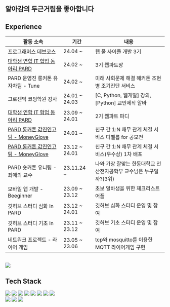 ## 알아감의 두근거림을 좋아합니다

 ## Experience

 |활동 소속 |기간|내용|
|---|---|---|
|<a href="https://school.programmers.co.kr/learn/courses/22464/22464-3%EA%B8%B0-k-digital-training-%ED%83%80%EC%9E%85%EC%8A%A4%ED%81%AC%EB%A6%BD%ED%8A%B8%EB%A1%9C-%ED%95%A8%EA%BB%98%ED%95%98%EB%8A%94-%EC%9B%B9-%ED%92%80-%EC%82%AC%EC%9D%B4%ED%81%B4-%EA%B0%9C%EB%B0%9Creact-nodejs">프로그래머스 데브코스</a>| 24.04 ~ | 웹 풀 사이클 개발 3기 |
|<a href="https://we-pard.com/">대학생 연합 IT 협업 동아리 PARD</a>| 24.02 ~ | 3기 웹파트장  |
| PARD 운영진 롱커톤 유자차팀 - Tune | 24.02 ~ | 미래 사회문제 해결 해커톤 조현병 조기진단 서비스 |
| 그로센딕 코딩학원 강사 | 24.01 ~ 24.03 | [C, Python, 웹개발] 강의, [Python] 교안제작 알바  |
|<a href="https://we-pard.com/">대학생 연합 IT 협업 동아리 PARD</a>| 23.09 ~ 24.01 | 2기 웹파트 파디 |
|<a href="https://precious-relationship.web.app/"> PARD 롱커톤 값진연고팀 - MoneyGlove </a>| 24.01 ~ | 친구 간 1:N 채무 관계 체결 서비스 디벨롭 for 공모전 |
|<a href="https://precious-relationship.web.app/"> PARD 롱커톤 값진연고팀 - MoneyGlove </a>| 23.12 ~ 24.01 | 친구 간 1:N 채무 관계 체결 서비스(우수상) 1차 배포 |
| PARD 숏커톤 유니팀 - 최애의 교수 | 23.11.24 ~ | 나와 가장 잘맞는 한동대학교 전산전자공학부 교수님은 누구일까?(3위) |
| 모바일 앱 개발 - Beeginner | 23.09 ~ 23.12 | 초보 알바생을 위한 체크리스트 어플 |
| 깃허브 스터디 심화 In PARD | 23.12 ~ 24.01 | 깃허브 심화 스터디 운영 및 참여 |
| 깃허브 스터디 기초 In PARD | 23.11 ~ 23.12 | 깃허브 기초 스터디 운영 및 참여 |
| 네트워크 프로젝트 - 라이어 게임 | 23.05 ~ 23.06 | tcp와 mosquitto를 이용한 MQTT 라이어게임 구현 |

<br>
<img src="https://github-readme-stats-sigma-five.vercel.app/api?username=minzziPark&contribs&count_private=true&show_icons=true&theme=radical"/>
<br>

## Tech Stack
<img src="https://img.shields.io/badge/React-61DAFB?style=flat-square&logo=React&logoColor=white"/></a>
<img src="https://img.shields.io/badge/Recoil-3578e5?style=flat-square&logo=React&logoColor=white"/>
<img src="https://img.shields.io/badge/JavaScript-f7df1e?style=flat-square&logo=javascript&logoColor=white"/></a>
<img src="https://img.shields.io/badge/HTML5-e34f26?style=flat-square&logo=html5&logoColor=white"/></a>
<img src="https://img.shields.io/badge/CSS3-1572B6?style=flat-square&logo=css3&logoColor=white"/></a>
<img src="https://img.shields.io/badge/styled/component-e084c6?style=flat-square&logo=styled-components&logoColor=white"/>
<img src="https://img.shields.io/badge/Git-F05032?style=flat-square&logo=Git&logoColor=white"/></a>
<img src="https://img.shields.io/badge/Notion-black?style=flat-square&logo=Notion&logoColor=white"></a>
<br>
<img src="https://img.shields.io/badge/Python-3776AB?style=flat-square&logo=Python&logoColor=white"></a>
<img src="https://img.shields.io/badge/C-A8B9CC?style=flat-square&logo=C&logoColor=white"></a>
<img src="https://img.shields.io/badge/C++-00599C?style=flat-square&logo=cplusplus&logoColor=white"></a>
